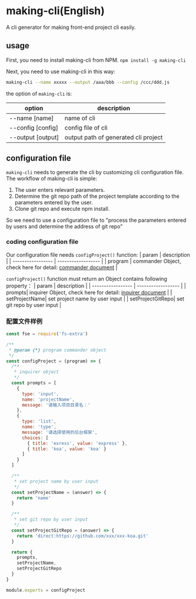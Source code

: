 # making-cli(English)

A cli generator for making front-end project cli easily.

## usage

First, you need to install making-cli from NPM.
`npm install -g making-cli`

Next, you need to use making-cli in this way:

```bash
making-cli --name xxxxx --output /aaa/bbb --config /ccc/ddd.js
```

the option of `making-cli` is:

| option            | description                          |
| ----------------- | ------------------------------------ |
| --name [name]     | name of cli                          |
| --config [config] | config file of cli                   |
| --output [output] | output path of generated cli project |

## configuration file

`making-cli` needs to generate the cli by customizing cli configuration file.
The workflow of making-cli is simple:

1. The user enters relevant parameters.
2. Determine the git repo path of the project template according to the parameters entered by the user.
3. Clone git repo and execute npm install.

So we need to use a configuration file to "process the parameters entered by users and determine the address of git repo"

### coding configuration file

Our configuration file needs `configProject()` function:
| param | description |
| ----------------- | ------------------ |
| program | commander Object, check here for detail: [commander document](https://www.npmjs.com/package/commander) |

`configProject()` function must return an Object contains following property：
| param | description |
| ----------------- | ------------------ |
| prompts| inquirer Object, check here for detail: [inquirer document](https://www.npmjs.com/package/inquirer) |
| setProjectName| set project name by user input |
| setProjectGitRepo| set git repo by user input |

### 配置文件样例

```javascript
const fse = require('fs-extra')

/**
 * @param {*} program commander object
 */
const configProject = (program) => {
  /**
   * inquirer object
   */
  const prompts = [
    {
      type: 'input',
      name: 'projectName',
      message: '请输入项目目录名：'
    },
    {
      type: 'list',
      name: 'type',
      message: '请选择使用的后台框架',
      choices: [
        { title: 'exress', value: 'express' },
        { title: 'koa', value: 'koa' }
      ]
    }
  ]

  /**
   * set project name by user input
   */
  const setProjectName = (answer) => {
    return 'name'
  }

  /**
   * set git repo by user input
   */
  const setProjectGitRepo = (answer) => {
    return 'direct:https://github.com/xxx/xxx-koa.git'
  }

  return {
    prompts,
    setProjectName,
    setProjectGitRepo
  }
}

module.exports = configProject
```
